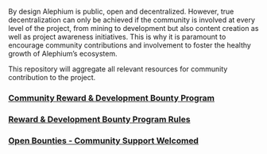 By design Alephium is public, open and decentralized. However, true decentralization can only be achieved if the community is involved at every level of the project, from mining to development but also content creation as well as project awareness initiatives. This is why it is paramount to encourage community contributions and involvement to foster the healthy growth of Alephium’s ecosystem.

This repository will aggregate all relevant resources for community contribution to the project. 

### [Community Reward & Development Bounty Program](https://github.com/alephium/community/blob/master/Bounty&RewardProgram.md)

### [Reward & Development Bounty Program Rules](https://github.com/alephium/community/blob/master/RewardProgramRules.md)

### [Open Bounties - Community Support Welcomed](https://github.com/alephium/community/blob/master/OpenBounties.md)
